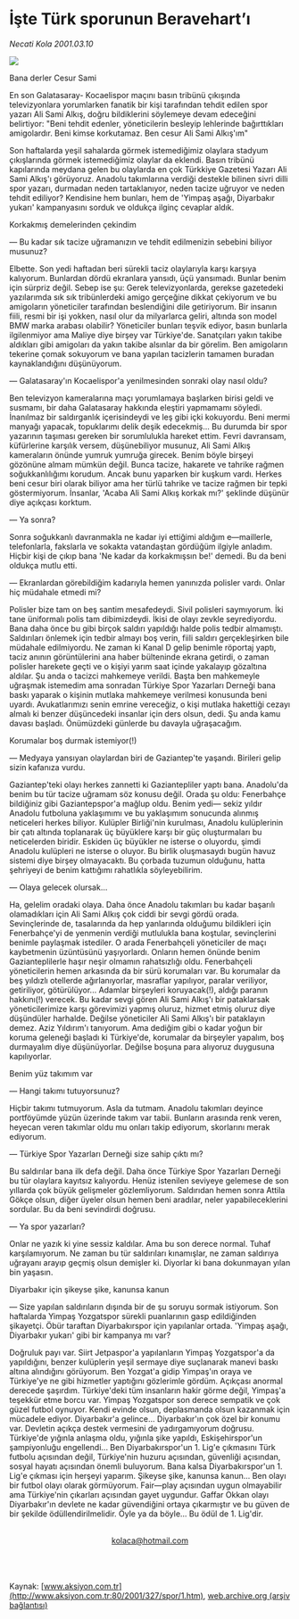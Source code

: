 # İşte Türk sporunun Beravehart’ı

*Necati Kola 2001.03.10*

<div>
 <img border="0" src="/web/20020222192940im_/http://www.aksiyon.com.tr/2001/327/resimler/Ben.jpg"/>
 <p class="baslik">
  Bana derler Cesur Sami
 </p>
 <p class="spot">
  En son Galatasaray- Kocaelispor maçını basın  tribünü çıkışında  televizyonlara yorumlarken fanatik bir kişi tarafından  tehdit edilen spor yazarı  Ali Sami Alkış, doğru  bildiklerini söylemeye  devam edeceğini belirtiyor: "Beni tehdit edenler,  yöneticilerin besleyip  lehlerinde bağırttıkları  amigolardır. Beni kimse  korkutamaz. Ben cesur Ali Sami Alkış'ım"
 </p>
 <p class="spot">
 </p>
 <p class="spot">
 </p>
 <p class="metin">
 </p>
 <p class="metin">
  Son haftalarda yeşil sahalarda görmek istemediğimiz olaylara stadyum çıkışlarında görmek istemediğimiz olaylar da eklendi. Basın tribünü kapılarında meydana gelen bu olaylarda en çok Türkkiye Gazetesi Yazarı Ali Sami Alkış'ı görüyoruz. Anadolu takımlarına verdiği destekle bilinen sivri dilli spor yazarı, durmadan neden tartaklanıyor, neden tacize uğruyor ve neden tehdit ediliyor? Kendisine hem bunları, hem de 'Yimpaş aşağı, Diyarbakır yukarı' kampanyasını sorduk ve oldukça ilginç cevaplar aldık.
 </p>
 <p class="metin">
  Korkakmış demelerinden çekindim
 </p>
 <p class="metin">
  — Bu kadar sık tacize uğramanızın ve tehdit edilmenizin sebebini biliyor musunuz?
 </p>
 <p class="metin">
  Elbette. Son yedi haftadan beri sürekli taciz olaylarıyla karşı karşıya kalıyorum. Bunlardan dördü ekranlara yansıdı, üçü yansımadı. Bunlar benim için sürpriz değil. Sebep ise şu: Gerek televizyonlarda, gerekse gazetedeki yazılarımda sık sık tribünlerdeki amigo gerçeğine dikkat çekiyorum ve bu amigoların yöneticiler tarafından beslendiğini dile getiriyorum. Bir insanın fiili, resmi bir işi yokken, nasıl olur da milyarlarca geliri, altında son model BMW marka arabası olabilir? Yöneticiler bunları teşvik ediyor, basın bunlarla ilgilenmiyor ama Maliye diye birşey var Türkiye'de. Sanatçıları yakın takibe aldıkları gibi amigoları da yakın takibe alsınlar da bir görelim. Ben amigoların tekerine çomak sokuyorum ve bana yapılan tacizlerin tamamen buradan kaynaklandığını düşünüyorum.
 </p>
 <p class="metin">
  — Galatasaray'ın Kocaelispor'a yenilmesinden sonraki olay nasıl oldu?
 </p>
 <p class="metin">
  Ben televizyon kameralarına maçı yorumlamaya başlarken birisi geldi ve susmamı, bir daha Galatasaray hakkında eleştiri yapmamamı söyledi. İnanılmaz bir saldırganlık içerisindeydi ve leş gibi içki kokuyordu. Beni mermi manyağı yapacak, topuklarımı delik deşik edecekmiş... Bu durumda bir spor yazarının taşıması gereken bir sorumlulukla hareket ettim. Fevri davransam, küfürlerine karşılık versem, düşünebiliyor musunuz, Ali Sami Alkış kameraların önünde yumruk yumruğa girecek. Benim böyle birşeyi gözönüne almam mümkün değil. Bunca tacize, hakarete ve tahrike rağmen soğukkanlılığımı korudum. Ancak bunu yaparken bir kuşkum vardı. Herkes beni cesur biri olarak biliyor ama her türlü tahrike ve tacize rağmen bir tepki göstermiyorum. İnsanlar, 'Acaba Ali Sami Alkış korkak mı?' şeklinde düşünür diye açıkçası korktum.
 </p>
 <p class="metin">
  — Ya sonra?
 </p>
 <p class="metin">
  Sonra soğukkanlı davranmakla ne kadar iyi ettiğimi aldığım e—maillerle, telefonlarla, fakslarla ve sokakta vatandaştan gördüğüm ilgiyle anladım. Hiçbir kişi de çıkıp bana 'Ne kadar da korkakmışsın be!' demedi. Bu da beni oldukça mutlu etti.
 </p>
 <p class="metin">
  — Ekranlardan görebildiğim kadarıyla hemen yanınızda polisler vardı. Onlar hiç müdahale etmedi mi?
 </p>
 <p class="metin">
  Polisler bize tam on beş santim mesafedeydi. Sivil polisleri saymıyorum. İki tane üniformalı polis tam dibimizdeydi. İkisi de olayı zevkle seyrediyordu. Bana daha önce bu gibi birçok saldırı yapıldığı halde polis tedbir almamıştı. Saldırıları önlemek için tedbir almayı boş verin, fiili saldırı gerçekleşirken bile müdahale edilmiyordu. Ne zaman ki Kanal D gelip benimle röportaj yaptı, taciz anının görüntülerini ana haber bülteninde ekrana getirdi, o zaman polisler harekete geçti ve o kişiyi yarım saat içinde yakalayıp gözaltına aldılar. Şu anda o tacizci mahkemeye verildi. Başta ben mahkemeyle uğraşmak istemedim ama sonradan Türkiye Spor Yazarları Derneği bana baskı yaparak o kişinin mutlaka mahkemeye verilmesi konusunda beni uyardı. Avukatlarımızı senin emrine vereceğiz, o kişi mutlaka hakettiği cezayı almalı ki benzer düşüncedeki insanlar için ders olsun, dedi. Şu anda kamu davası başladı. Önümüzdeki günlerde bu davayla uğraşacağım.
 </p>
 <p class="metin">
  Korumalar boş durmak istemiyor(!)
 </p>
 <p class="metin">
  — Medyaya yansıyan olaylardan biri de Gaziantep'te yaşandı. Birileri gelip sizin kafanıza vurdu.
 </p>
 <p class="metin">
  Gaziantep'teki olayı herkes zannetti ki Gaziantepliler yaptı bana. Anadolu'da benim bu tür tacize uğramam söz konusu değil. Orada şu oldu: Fenerbahçe bildiğiniz gibi Gaziantepspor'a mağlup oldu. Benim yedi— sekiz yıldır Anadolu futboluna yaklaşımımı ve bu yaklaşımım sonucunda alınmış neticeleri herkes biliyor. Kulüpler Birliği'nin kurulması, Anadolu kulüplerinin bir çatı altında toplanarak üç büyüklere karşı bir güç oluşturmaları bu neticelerden biridir. Eskiden üç büyükler ne isterse o oluyordu, şimdi Anadolu kulüpleri ne isterse o oluyor. Bu birlik oluşmasaydı bugün havuz sistemi diye birşey olmayacaktı. Bu çorbada tuzumun olduğunu, hatta şehriyeyi de benim kattığımı rahatlıkla söyleyebilirim.
 </p>
 <p class="metin">
  — Olaya gelecek olursak...
 </p>
 <p class="metin">
  Ha, gelelim oradaki olaya. Daha önce Anadolu takımları bu kadar başarılı olamadıkları için Ali Sami Alkış çok ciddi bir sevgi gördü orada. Sevinçlerinde de, tasalarında da hep yanlarında olduğumu bildikleri için Fenerbahçe'yi de yenmenin verdiği mutlulukla bana koştular, sevinçlerini benimle paylaşmak istediler. O arada Fenerbahçeli yöneticiler de maçı kaybetmenin üzüntüsünü yaşıyorlardı. Onların hemen önünde benim Gazianteplilerle haşır neşir olmamın rahatsızlığı oldu. Fenerbahçeli yöneticilerin hemen arkasında da bir sürü korumaları var. Bu korumalar da beş yıldızlı otellerde ağırlanıyorlar, masraflar yapılıyor, paralar veriliyor, getiriliyor, götürülüyor... Adamlar birşeyleri koruyacak(!), aldığı paranın hakkını(!) verecek. Bu kadar sevgi gören Ali Sami Alkış'ı bir pataklarsak yöneticilerimize karşı görevimizi yapmış oluruz, hizmet etmiş oluruz diye düşündüler harhalde. Değilse yöneticiler Ali Sami Alkış'ı bir pataklayın demez. Aziz Yıldırım'ı tanıyorum. Ama dediğim gibi o kadar yoğun bir koruma geleneği başladı ki Türkiye'de, korumalar da birşeyler yapalım, boş durmayalım diye düşünüyorlar. Değilse boşuna para alıyoruz duygusuna kapılıyorlar.
 </p>
 <p class="metin">
  Benim yüz takımım var
 </p>
 <p class="metin">
  — Hangi takımı tutuyorsunuz?
 </p>
 <p class="metin">
  Hiçbir takımı tutmuyorum. Asla da tutmam. Anadolu takımları deyince portföyümde yüzün üzerinde takım var tabii. Bunların arasında renk veren, heyecan veren takımlar oldu mu onları takip ediyorum, skorlarını merak ediyorum.
 </p>
 <p class="metin">
  — Türkiye Spor Yazarları Derneği size sahip çıktı mı?
 </p>
 <p class="metin">
  Bu saldırılar bana ilk defa değil. Daha önce Türkiye Spor Yazarları Derneği bu tür olaylara kayıtsız kalıyordu. Henüz istenilen seviyeye gelemese de son yıllarda çok büyük gelişmeler gözlemliyorum. Saldırıdan hemen sonra Attila Gökçe olsun, diğer üyeler olsun hemen beni aradılar, neler yapabileceklerini sordular. Bu da beni sevindirdi doğrusu.
 </p>
 <p class="metin">
  — Ya spor yazarları?
 </p>
 <p class="metin">
  Onlar ne yazık ki yine sessiz kaldılar. Ama bu son derece normal. Tuhaf karşılamıyorum. Ne zaman bu tür saldırıları kınamışlar, ne zaman saldırıya uğrayanı arayıp geçmiş olsun demişler ki. Diyorlar ki bana dokunmayan yılan bin yaşasın.
 </p>
 <p class="metin">
  Diyarbakır için şikeyse şike, kanunsa kanun
 </p>
 <p class="metin">
  — Size yapılan saldırıların dışında bir de şu soruyu sormak istiyorum. Son haftalarda Yimpaş Yozgatspor sürekli puanlarının gasp edildiğinden şikayetçi. Öbür taraftan Diyarbakırspor için yapılanlar ortada. 'Yimpaş aşağı, Diyarbakır yukarı' gibi bir kampanya mı var?
 </p>
 <p class="metin">
  Doğruluk payı var. Siirt Jetpaspor'a yapılanların Yimpaş Yozgatspor'a da yapıldığını, benzer kulüplerin yeşil sermaye diye suçlanarak manevi baskı altına alındığını görüyorum. Ben Yozgat'a gidip Yimpaş'ın oraya ve Türkiye'ye ne gibi hizmetler yaptığını gözlerimle gördüm. Açıkçası anormal derecede şaşırdım. Türkiye'deki tüm insanların hakir görme değil, Yimpaş'a teşekkür etme borcu var. Yimpaş Yozgatspor son derece sempatik ve çok güzel futbol oynuyor. Kendi evinde olsun, deplasmanda olsun kazanmak için mücadele ediyor. Diyarbakır'a gelince... Diyarbakır'ın çok özel bir konumu var. Devletin açıkça destek vermesini de yadırgamıyorum doğrusu. Türkiye'de yığınla anlaşma oldu, yığınla şike yapıldı, Eskişehirspor'un şampiyonluğu engellendi... Ben Diyarbakırspor'un 1. Lig'e çıkmasını Türk futbolu açısından değil, Türkiye'nin huzuru açısından, güvenliği açısından, sosyal hayatı açısından önemli buluyorum. Bana kalsa Diyarbakırspor'un 1. Lig'e çıkması için herşeyi yaparım. Şikeyse şike, kanunsa kanun... Ben olayı bir futbol olayı olarak görmüyorum. Fair—play açısından uygun olmayabilir ama Türkiye'nin çıkarları açısından gayet uygundur. Gaffar Okkan olayı Diyarbakır'ın devlete ne kadar güvendiğini ortaya çıkarmıştır ve bu güven de bir şekilde ödüllendirilmelidir. Öyle ya da böyle... Bu ödül de 1. Lig'dir.
 </p>
 <br/>
 <center>
  <a class="anaorta" href="http://web.archive.org/web/20020222192940/mailto:kolaca@hotmail.com">
   kolaca@hotmail.com
  </a>
 </center>
 <br/>
 <br/>
 <br/>
</div>

Kaynak: [www.aksiyon.com.tr](http://www.aksiyon.com.tr:80/2001/327/spor/1.htm), [web.archive.org (arşiv bağlantısı)](http://web.archive.org/web/20020222192940/http://www.aksiyon.com.tr:80/2001/327/spor/1.htm)
